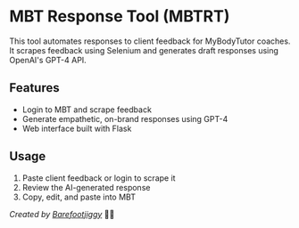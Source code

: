 # MBT Response Tool (MBTRT)

This tool automates responses to client feedback for MyBodyTutor coaches. It scrapes feedback using Selenium and generates draft responses using OpenAI's GPT-4 API.

## Features
- Login to MBT and scrape feedback
- Generate empathetic, on-brand responses using GPT-4
- Web interface built with Flask

## Usage
1. Paste client feedback or login to scrape it
2. Review the AI-generated response
3. Copy, edit, and paste into MBT

*Created by [Barefootjiggy](https://github.com/Barefootjiggy)* 🧠💪
